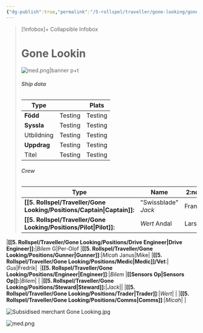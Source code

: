 ```yaml
---
{"dg-publish":true,"permalink":"/5-rollspel/traveller/gone-looking/gone-looking/","dgPassFrontmatter":true}
---
```


> [!infobox]+ Collapsible Infobox
> # Gone Lookin
> ![med.png|banner p+t](/img/user/5.%20Rollspel/Traveller/Gone%20Looking/Attachments/med.png)
> ###### **Ship data**
> | Type |   |  Plats |
> | ---- | ---- | ---- |
> | **Född** | Testing | Testing |> 
> | **Syssla** | Testing | Testing |
> | Utbildning | Testing | Testing |
> | **Uppdrag** | Testing | Testing |
> | Titel | Testing | Testing |
> 
> ######  **Crew**
> | Type | Name | 2:nd |
> | ---- | ---- | ---- |
>|**[[5. Rollspel/Traveller/Gone Looking/Positions/Captain\|Captain]]:**|"Swissblade" *Jack* |Frank|
>| **[[5. Rollspel/Traveller/Gone Looking/Positions/Pilot\|Pilot]]:**|*Wert* Andal|Lars|
|**[[5. Rollspel/Traveller/Gone Looking/Positions/Drive Engineer\|Drive Engineer]]:**|*Bilem* G|Per-Olof
|**[[5. Rollspel/Traveller/Gone Looking/Positions/Gunner\|Gunner]]**:|*Micah* Janus|Mike|
|**[[5. Rollspel/Traveller/Gone Looking/Positions/Medic\|Medic]]/Vet**:| *Gus*|Fredrik| 
|**[[5. Rollspel/Traveller/Gone Looking/Positions/Engineer\|Engineer]]**:|*Bilem*
|**[[Sensors Op\|Sensors Op]]:**|*Bilem*| |
|**[[5. Rollspel/Traveller/Gone Looking/Positions/Steward\|Steward]]:**|*Jack*||
|**[[5. Rollspel/Traveller/Gone Looking/Positions/Trader\|Trader]]**:|*Wert*| |
|**[[5. Rollspel/Traveller/Gone Looking/Positions/Comms\|Comms]]**:|*Micah*| |



![Subsidised merchant Gone Looking.jpg](/img/user/5.%20Rollspel/Traveller/Gone%20Looking/Attachments/Subsidised%20merchant%20Gone%20Looking.jpg)



![med.png](/img/user/5.%20Rollspel/Traveller/Gone%20Looking/Attachments/med.png)


